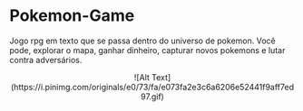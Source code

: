 # Pokemon-Game

Jogo rpg em texto que se passa dentro do universo de pokemon. Você pode, explorar o mapa, ganhar dinheiro, capturar novos pokemons e lutar contra adversários.


<center>
  ![Alt Text](https://i.pinimg.com/originals/e0/73/fa/e073fa2e3c6a6206e52441f9aff7ed97.gif)
</center>
